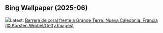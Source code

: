 ## Bing Wallpaper (2025-06)
![](https://www.bing.com/th?id=OHR.GrandeTerreReef_ES-ES6037163646_UHD.jpg&w=1000)Latest: [Barrera de coral frente a Grande Terre, Nueva Caledonia, Francia (© Karsten Wrobel/Getty Images)](https://www.bing.com/th?id=OHR.GrandeTerreReef_ES-ES6037163646_UHD.jpg)